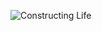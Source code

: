 <img src='https://github.com/Mark-Seaman/Shrinking-World-Pubs/blob/main/Genetics/Book/ConstructingLife.png'
style='max-width: 100%;' alt="Constructing Life">

